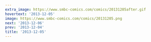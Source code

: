 ```yaml
---
extra_image: https://www.smbc-comics.com/comics/20131205after.gif
hovertext: '2013-12-05'
image: https://www.smbc-comics.com/comics/20131205.png
next: '2013-12-06'
prev: '2013-12-04'
title: '2013-12-05'
---
```

